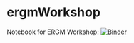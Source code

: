 # ergmWorkshop
Notebook for ERGM Workshop: [![Binder](https://mybinder.org/badge_logo.svg)](https://mybinder.org/v2/gh/tedhchen/ergmWorkshop/HEAD)
